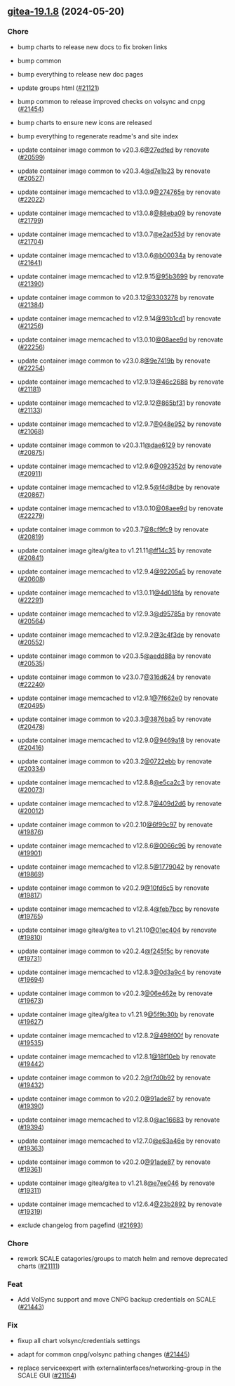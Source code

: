 

## [gitea-19.1.8](https://github.com/truecharts/charts/compare/gitea-18.11.0...gitea-19.1.8) (2024-05-20)

### Chore



- bump charts to release new docs to fix broken links

- bump common

- bump everything to release new doc pages

- update groups html ([#21121](https://github.com/truecharts/charts/issues/21121))

- bump common to release improved checks on volsync and cnpg ([#21454](https://github.com/truecharts/charts/issues/21454))

- bump charts to ensure new icons are released

- bump everything to regenerate readme's and site index

- update container image common to v20.3.6[@27edfed](https://github.com/27edfed) by renovate ([#20599](https://github.com/truecharts/charts/issues/20599))

- update container image common to v20.3.4[@d7e1b23](https://github.com/d7e1b23) by renovate ([#20527](https://github.com/truecharts/charts/issues/20527))

- update container image memcached to v13.0.9[@274765e](https://github.com/274765e) by renovate ([#22022](https://github.com/truecharts/charts/issues/22022))

- update container image memcached to v13.0.8[@88eba09](https://github.com/88eba09) by renovate ([#21799](https://github.com/truecharts/charts/issues/21799))

- update container image memcached to v13.0.7[@e2ad53d](https://github.com/e2ad53d) by renovate ([#21704](https://github.com/truecharts/charts/issues/21704))

- update container image memcached to v13.0.6[@b00034a](https://github.com/b00034a) by renovate ([#21641](https://github.com/truecharts/charts/issues/21641))

- update container image memcached to v12.9.15[@95b3699](https://github.com/95b3699) by renovate ([#21390](https://github.com/truecharts/charts/issues/21390))

- update container image common to v20.3.12[@3303278](https://github.com/3303278) by renovate ([#21384](https://github.com/truecharts/charts/issues/21384))

- update container image memcached to v12.9.14[@93b1cd1](https://github.com/93b1cd1) by renovate ([#21256](https://github.com/truecharts/charts/issues/21256))

- update container image memcached to v13.0.10[@08aee9d](https://github.com/08aee9d) by renovate ([#22256](https://github.com/truecharts/charts/issues/22256))

- update container image common to v23.0.8[@9e7419b](https://github.com/9e7419b) by renovate ([#22254](https://github.com/truecharts/charts/issues/22254))

- update container image memcached to v12.9.13[@46c2688](https://github.com/46c2688) by renovate ([#21181](https://github.com/truecharts/charts/issues/21181))

- update container image memcached to v12.9.12[@865bf31](https://github.com/865bf31) by renovate ([#21133](https://github.com/truecharts/charts/issues/21133))

- update container image memcached to v12.9.7[@048e952](https://github.com/048e952) by renovate ([#21068](https://github.com/truecharts/charts/issues/21068))

- update container image common to v20.3.11[@dae6129](https://github.com/dae6129) by renovate ([#20875](https://github.com/truecharts/charts/issues/20875))

- update container image memcached to v12.9.6[@092352d](https://github.com/092352d) by renovate ([#20911](https://github.com/truecharts/charts/issues/20911))

- update container image memcached to v12.9.5[@f4d8dbe](https://github.com/f4d8dbe) by renovate ([#20867](https://github.com/truecharts/charts/issues/20867))

- update container image memcached to v13.0.10[@08aee9d](https://github.com/08aee9d) by renovate ([#22279](https://github.com/truecharts/charts/issues/22279))

- update container image common to v20.3.7[@8cf9fc9](https://github.com/8cf9fc9) by renovate ([#20819](https://github.com/truecharts/charts/issues/20819))

- update container image gitea/gitea to v1.21.11[@ff14c35](https://github.com/ff14c35) by renovate ([#20841](https://github.com/truecharts/charts/issues/20841))

- update container image memcached to v12.9.4[@92205a5](https://github.com/92205a5) by renovate ([#20608](https://github.com/truecharts/charts/issues/20608))

- update container image memcached to v13.0.11[@4d018fa](https://github.com/4d018fa) by renovate ([#22291](https://github.com/truecharts/charts/issues/22291))

- update container image memcached to v12.9.3[@d95785a](https://github.com/d95785a) by renovate ([#20564](https://github.com/truecharts/charts/issues/20564))

- update container image memcached to v12.9.2[@3c4f3de](https://github.com/3c4f3de) by renovate ([#20552](https://github.com/truecharts/charts/issues/20552))

- update container image common to v20.3.5[@aedd88a](https://github.com/aedd88a) by renovate ([#20535](https://github.com/truecharts/charts/issues/20535))

- update container image common to v23.0.7[@316d624](https://github.com/316d624) by renovate ([#22240](https://github.com/truecharts/charts/issues/22240))

- update container image memcached to v12.9.1[@7f662e0](https://github.com/7f662e0) by renovate ([#20495](https://github.com/truecharts/charts/issues/20495))

- update container image common to v20.3.3[@3876ba5](https://github.com/3876ba5) by renovate ([#20478](https://github.com/truecharts/charts/issues/20478))

- update container image memcached to v12.9.0[@9469a18](https://github.com/9469a18) by renovate ([#20416](https://github.com/truecharts/charts/issues/20416))

- update container image common to v20.3.2[@0722ebb](https://github.com/0722ebb) by renovate ([#20334](https://github.com/truecharts/charts/issues/20334))

- update container image memcached to v12.8.8[@e5ca2c3](https://github.com/e5ca2c3) by renovate ([#20073](https://github.com/truecharts/charts/issues/20073))

- update container image memcached to v12.8.7[@409d2d6](https://github.com/409d2d6) by renovate ([#20012](https://github.com/truecharts/charts/issues/20012))

- update container image common to v20.2.10[@6f99c97](https://github.com/6f99c97) by renovate ([#19876](https://github.com/truecharts/charts/issues/19876))

- update container image memcached to v12.8.6[@0066c96](https://github.com/0066c96) by renovate ([#19901](https://github.com/truecharts/charts/issues/19901))

- update container image memcached to v12.8.5[@1779042](https://github.com/1779042) by renovate ([#19869](https://github.com/truecharts/charts/issues/19869))

- update container image common to v20.2.9[@10fd6c5](https://github.com/10fd6c5) by renovate ([#19817](https://github.com/truecharts/charts/issues/19817))

- update container image memcached to v12.8.4[@feb7bcc](https://github.com/feb7bcc) by renovate ([#19765](https://github.com/truecharts/charts/issues/19765))

- update container image gitea/gitea to v1.21.10[@01ec404](https://github.com/01ec404) by renovate ([#19810](https://github.com/truecharts/charts/issues/19810))

- update container image common to v20.2.4[@f245f5c](https://github.com/f245f5c) by renovate ([#19731](https://github.com/truecharts/charts/issues/19731))

- update container image memcached to v12.8.3[@0d3a9c4](https://github.com/0d3a9c4) by renovate ([#19694](https://github.com/truecharts/charts/issues/19694))

- update container image common to v20.2.3[@06e462e](https://github.com/06e462e) by renovate ([#19673](https://github.com/truecharts/charts/issues/19673))

- update container image gitea/gitea to v1.21.9[@5f9b30b](https://github.com/5f9b30b) by renovate ([#19627](https://github.com/truecharts/charts/issues/19627))

- update container image memcached to v12.8.2[@498f00f](https://github.com/498f00f) by renovate ([#19535](https://github.com/truecharts/charts/issues/19535))

- update container image memcached to v12.8.1[@18f10eb](https://github.com/18f10eb) by renovate ([#19442](https://github.com/truecharts/charts/issues/19442))

- update container image common to v20.2.2[@f7d0b92](https://github.com/f7d0b92) by renovate ([#19432](https://github.com/truecharts/charts/issues/19432))

- update container image common to v20.2.0[@91ade87](https://github.com/91ade87) by renovate ([#19390](https://github.com/truecharts/charts/issues/19390))

- update container image memcached to v12.8.0[@ac16683](https://github.com/ac16683) by renovate ([#19394](https://github.com/truecharts/charts/issues/19394))

- update container image memcached to v12.7.0[@e63a46e](https://github.com/e63a46e) by renovate ([#19363](https://github.com/truecharts/charts/issues/19363))

- update container image common to v20.2.0[@91ade87](https://github.com/91ade87) by renovate ([#19361](https://github.com/truecharts/charts/issues/19361))

- update container image gitea/gitea to v1.21.8[@e7ee046](https://github.com/e7ee046) by renovate ([#19311](https://github.com/truecharts/charts/issues/19311))

- update container image memcached to v12.6.4[@23b2892](https://github.com/23b2892) by renovate ([#19319](https://github.com/truecharts/charts/issues/19319))

- exclude changelog from pagefind ([#21693](https://github.com/truecharts/charts/issues/21693))

### Chore



- rework SCALE catagories/groups to match helm and remove deprecated charts ([#21111](https://github.com/truecharts/charts/issues/21111))

### Feat



- Add VolSync support and move CNPG backup credentials on SCALE ([#21443](https://github.com/truecharts/charts/issues/21443))

### Fix



- fixup all chart volsync/credentials settings

- adapt for common cnpg/volsync pathing changes ([#21445](https://github.com/truecharts/charts/issues/21445))

- replace serviceexpert with externalinterfaces/networking-group in the SCALE GUI ([#21154](https://github.com/truecharts/charts/issues/21154))